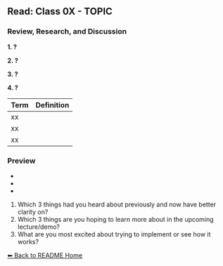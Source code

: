 ## Read: Class 0X - TOPIC

### Review, Research, and Discussion

**1. ?**

**2. ?**

**3. ?**

**4. ?**


**Term** | **Definition**
-----|-----
xx|
xx |
xx |


### Preview
- []()
- []()
- []()

1. Which 3 things had you heard about previously and now have better clarity on?
1. Which 3 things are you hoping to learn more about in the upcoming lecture/demo?
1. What are you most excited about trying to implement or see how it works?

[⬅ Back to README Home](README.md)

